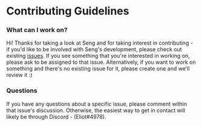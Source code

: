# Contributing Guidelines

### What can I work on?
Hi! Thanks for taking a look at Seng and for taking interest in contributing - if you'd like to be involved with Seng's development, please check out existing [issues](https://github.com/NootNootEliot/seng/issues).
If you see something that you're interested in working on, please ask to be assigned to that issue.
Alternatively, if you want to work on something and there's no existing issue for it, please create one and we'll review it :)

### Questions
If you have any questions about a specific issue, please comment within that issue's discussion. Otherwise, the easiest way to get in contact will likely
be through Discord - (Eliot#4978).
